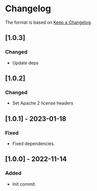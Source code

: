 # Changelog

The format is based on [Keep a Changelog](https://keepachangelog.com/en/1.0.0/).

## [1.0.3]
### Changed
- Update deps

## [1.0.2]
### Changed
- Set Apache 2 license headers

## [1.0.1] - 2023-01-18
### Fixed
- Fixed dependencies.

## [1.0.0] - 2022-11-14
### Added
- Init commit.
